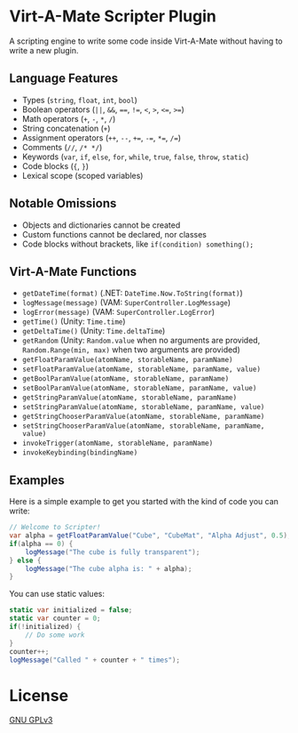 # Virt-A-Mate Scripter Plugin

A scripting engine to write some code inside Virt-A-Mate without having to write a new plugin.

## Language Features

- Types (`string`, `float`, `int`, `bool`)
- Boolean operators (`||`, `&&`, `==`, `!=`, `<`, `>`, `<=`, `>=`)
- Math operators (`+`, `-`, `*`, `/`)
- String concatenation (`+`)
- Assignment operators (`++`, `--`, `+=`, `-=`, `*=`, `/=`)
- Comments (`//`, `/* */`)
- Keywords (`var`, `if`, `else`, `for`, `while`, `true`, `false`, `throw`, `static`)
- Code blocks (`{`, `}`)
- Lexical scope (scoped variables)

## Notable Omissions

- Objects and dictionaries cannot be created
- Custom functions cannot be declared, nor classes
- Code blocks without brackets, like `if(condition) something();`

## Virt-A-Mate Functions

- `getDateTime(format)` (.NET: `DateTime.Now.ToString(format)`)
- `logMessage(message)` (VAM: `SuperController.LogMessage`)
- `logError(message)` (VAM: `SuperController.LogError`)
- `getTime()` (Unity: `Time.time`)
- `getDeltaTime()` (Unity: `Time.deltaTime`)
- `getRandom` (Unity: `Random.value` when no arguments are provided, `Random.Range(min, max)` when two arguments are provided)
- `getFloatParamValue(atomName, storableName, paramName)`
- `setFloatParamValue(atomName, storableName, paramName, value)`
- `getBoolParamValue(atomName, storableName, paramName)`
- `setBoolParamValue(atomName, storableName, paramName, value)`
- `getStringParamValue(atomName, storableName, paramName)`
- `setStringParamValue(atomName, storableName, paramName, value)`
- `getStringChooserParamValue(atomName, storableName, paramName)`
- `setStringChooserParamValue(atomName, storableName, paramName, value)`
- `invokeTrigger(atomName, storableName, paramName)`
- `invokeKeybinding(bindingName)`

## Examples

Here is a simple example to get you started with the kind of code you can write:

```c#
// Welcome to Scripter!
var alpha = getFloatParamValue("Cube", "CubeMat", "Alpha Adjust", 0.5);
if(alpha == 0) {
    logMessage("The cube is fully transparent");
} else {
    logMessage("The cube alpha is: " + alpha);
}
```

You can use static values:

```c#
static var initialized = false;
static var counter = 0;
if(!initialized) {
    // Do some work
}
counter++;
logMessage("Called " + counter + " times");
```

# License

[GNU GPLv3](LICENSE.md)
